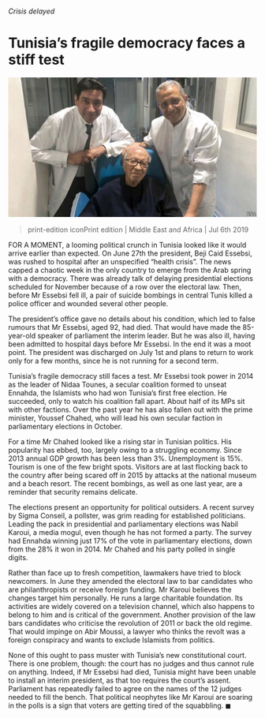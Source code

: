 ###### Crisis delayed

# Tunisia’s fragile democracy faces a stiff test 

![image](images/20190706_MAP002.jpg) 

> print-edition iconPrint edition | Middle East and Africa | Jul 6th 2019 

FOR A MOMENT, a looming political crunch in Tunisia looked like it would arrive earlier than expected. On June 27th the president, Beji Caid Essebsi, was rushed to hospital after an unspecified “health crisis”. The news capped a chaotic week in the only country to emerge from the Arab spring with a democracy. There was already talk of delaying presidential elections scheduled for November because of a row over the electoral law. Then, before Mr Essebsi fell ill, a pair of suicide bombings in central Tunis killed a police officer and wounded several other people. 

The president’s office gave no details about his condition, which led to false rumours that Mr Essebsi, aged 92, had died. That would have made the 85-year-old speaker of parliament the interim leader. But he was also ill, having been admitted to hospital days before Mr Essebsi. In the end it was a moot point. The president was discharged on July 1st and plans to return to work only for a few months, since he is not running for a second term. 

Tunisia’s fragile democracy still faces a test. Mr Essebsi took power in 2014 as the leader of Nidaa Tounes, a secular coalition formed to unseat Ennahda, the Islamists who had won Tunisia’s first free election. He succeeded, only to watch his coalition fall apart. About half of its MPs sit with other factions. Over the past year he has also fallen out with the prime minister, Youssef Chahed, who will lead his own secular faction in parliamentary elections in October. 

For a time Mr Chahed looked like a rising star in Tunisian politics. His popularity has ebbed, too, largely owing to a struggling economy. Since 2013 annual GDP growth has been less than 3%. Unemployment is 15%. Tourism is one of the few bright spots. Visitors are at last flocking back to the country after being scared off in 2015 by attacks at the national museum and a beach resort. The recent bombings, as well as one last year, are a reminder that security remains delicate. 

The elections present an opportunity for political outsiders. A recent survey by Sigma Conseil, a pollster, was grim reading for established politicians. Leading the pack in presidential and parliamentary elections was Nabil Karoui, a media mogul, even though he has not formed a party. The survey had Ennahda winning just 17% of the vote in parliamentary elections, down from the 28% it won in 2014. Mr Chahed and his party polled in single digits. 

Rather than face up to fresh competition, lawmakers have tried to block newcomers. In June they amended the electoral law to bar candidates who are philanthropists or receive foreign funding. Mr Karoui believes the changes target him personally. He runs a large charitable foundation. Its activities are widely covered on a television channel, which also happens to belong to him and is critical of the government. Another provision of the law bars candidates who criticise the revolution of 2011 or back the old regime. That would impinge on Abir Moussi, a lawyer who thinks the revolt was a foreign conspiracy and wants to exclude Islamists from politics. 

None of this ought to pass muster with Tunisia’s new constitutional court. There is one problem, though: the court has no judges and thus cannot rule on anything. Indeed, if Mr Essebsi had died, Tunisia might have been unable to install an interim president, as that too requires the court’s assent. Parliament has repeatedly failed to agree on the names of the 12 judges needed to fill the bench. That political neophytes like Mr Karoui are soaring in the polls is a sign that voters are getting tired of the squabbling. ◼ 

